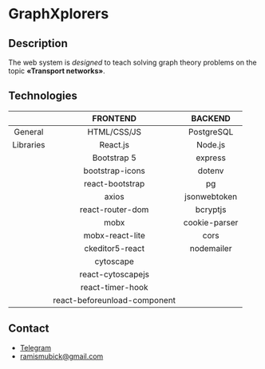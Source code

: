 # **GraphXplorers**

## Description
The web system is *designed* to teach solving graph theory problems on the topic **«Transport networks»**.

## Technologies

|         | FRONTEND           | BACKEND           | 
| :---:   | :---:              | :---:             | 
|General  |  HTML/CSS/JS       | PostgreSQL        | 
|Libraries|  React.js          | Node.js           |              
|         |  Bootstrap 5       | express           |
|         |  bootstrap-icons   | dotenv            |  
|         |  react-bootstrap   | pg                |
|         |  axios             | jsonwebtoken      | 
|         |  react-router-dom  | bcryptjs          | 
|         |  mobx              | cookie-parser     |
|         |  mobx-react-lite   | cors              |
|         |  ckeditor5-react   | nodemailer        |
|         |  cytoscape         |                   |
|         |  react-cytoscapejs |                   |
|         |  react-timer-hook  |                   |
|         |  react-beforeunload-component|         |   

## Contact

* [Telegram](https://t.me/rmubarakov)
* ramismubick@gmail.com